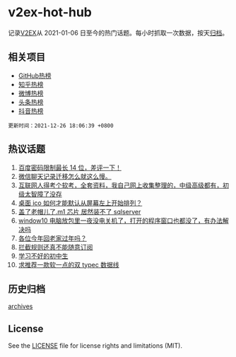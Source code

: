 # v2ex-hot-hub

 记录[V2EX](https://www.v2ex.com/)从 2021-01-06 日至今的热门话题。每小时抓取一次数据，按天[归档](archives)。
 
 ## 相关项目

- [GitHub热榜](https://github.com/lonnyzhang423/github-hot-hub)
- [知乎热榜](https://github.com/lonnyzhang423/zhihu-hot-hub)
- [微博热榜](https://github.com/lonnyzhang423/weibo-hot-hub)
- [头条热榜](https://github.com/lonnyzhang423/toutiao-hot-hub)
- [抖音热榜](https://github.com/lonnyzhang423/douyin-hot-hub)


 `更新时间：2021-12-26 18:06:39 +0800`

## 热议话题

1. [百度密码限制最长 14 位，差评一下！](https://www.v2ex.com/t/824424)
1. [微信聊天记录迁移怎么就这么慢。](https://www.v2ex.com/t/824473)
1. [互联网人得考个软考，全套资料，我自己网上收集整理的，中级高级都有，初级太智障了没存](https://www.v2ex.com/t/824483)
1. [桌面 ico 如何才能默认从屏幕左上开始排列？](https://www.v2ex.com/t/824435)
1. [盖了老帽儿了.m1 芯片 居然装不了 sqlserver](https://www.v2ex.com/t/824480)
1. [window10 电脑放包里一夜没电关机了，打开的程序窗口也都没了，有办法解决吗](https://www.v2ex.com/t/824417)
1. [各位今年回老家过年吗？](https://www.v2ex.com/t/824457)
1. [拦截规则还真不能随意订阅](https://www.v2ex.com/t/824463)
1. [学习不好的初中生](https://www.v2ex.com/t/824502)
1. [求推荐一款软一点的双 typec 数据线](https://www.v2ex.com/t/824427)

## 历史归档

[archives](archives)

## License

See the [LICENSE](LICENSE) file for license rights and limitations (MIT).
